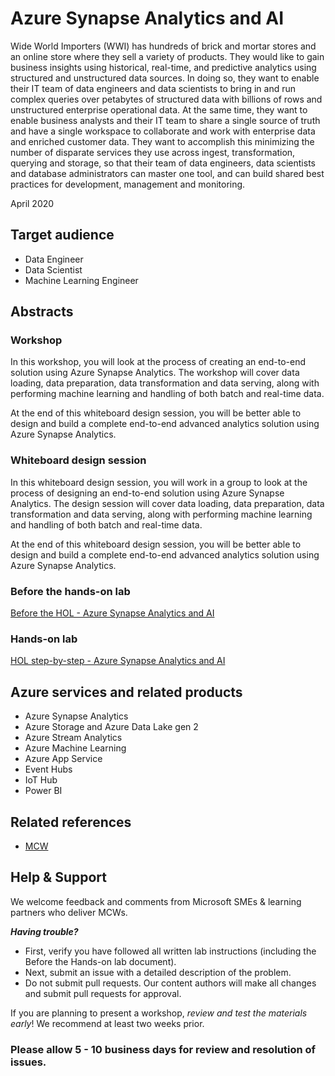 # Azure Synapse Analytics and AI
Wide World Importers (WWI) has hundreds of brick and mortar stores and an online store where they sell a variety of products. They would like to gain business insights using historical, real-time, and predictive analytics using structured and unstructured data sources. In doing so, they want to enable their IT team of data engineers and data scientists to bring in and run complex queries over petabytes of structured data with billions of rows and unstructured enterprise operational data. At the same time, they want to enable business analysts and their IT team to share a single source of truth and have a single workspace to collaborate and work with enterprise data and enriched customer data. They want to accomplish this minimizing the number of disparate services they use across ingest, transformation, querying and storage, so that their team of data engineers, data scientists and database administrators can master one tool, and can build shared best practices for development, management and monitoring.

April 2020

## Target audience
- Data Engineer
- Data Scientist
- Machine Learning Engineer


## Abstracts

### Workshop
In this workshop, you will look at the process of creating an end-to-end solution using Azure Synapse Analytics. The workshop will cover data loading, data preparation, data transformation and data serving, along with performing machine learning and handling of both batch and real-time data.

At the end of this whiteboard design session, you will be better able to design and build a complete end-to-end advanced analytics solution using Azure Synapse Analytics.

### Whiteboard design session
In this whiteboard design session, you will work in a group to look at the process of designing an end-to-end solution using Azure Synapse Analytics. The design session will cover data loading, data preparation, data transformation and data serving, along with performing machine learning and handling of both batch and real-time data.

At the end of this whiteboard design session, you will be better able to design and build a complete end-to-end advanced analytics solution using Azure Synapse Analytics.

### Before the hands-on lab

[Before the HOL - Azure Synapse Analytics and AI](Hands-on%20lab/Before%20the%20HOL%20-%20Azure%20Synapse%20Analytics%20and%20AI.md)

### Hands-on lab

[HOL step-by-step - Azure Synapse Analytics and AI](Hands-on%20lab/HOL%20step-by%20step%20-%20Azure%20Synapse%20Analytics%20and%20AI.md)

## Azure services and related products
-	Azure Synapse Analytics
-	Azure Storage and Azure Data Lake gen 2
-	Azure Stream Analytics
-	Azure Machine Learning
-	Azure App Service
-	Event Hubs
-	IoT Hub
-	Power BI


## Related references
- [MCW](https://github.com/Microsoft/MCW)

## Help & Support

We welcome feedback and comments from Microsoft SMEs & learning partners who deliver MCWs.  

***Having trouble?***
- First, verify you have followed all written lab instructions (including the Before the Hands-on lab document).
- Next, submit an issue with a detailed description of the problem.
- Do not submit pull requests. Our content authors will make all changes and submit pull requests for approval.  

If you are planning to present a workshop, *review and test the materials early*! We recommend at least two weeks prior.

### Please allow 5 - 10 business days for review and resolution of issues.
